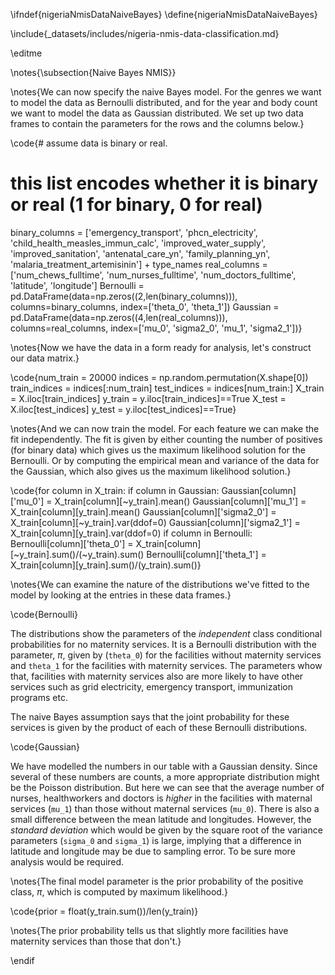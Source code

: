 \ifndef{nigeriaNmisDataNaiveBayes}
\define{nigeriaNmisDataNaiveBayes}

\include{_datasets/includes/nigeria-nmis-data-classification.md}

\editme

\notes{\subsection{Naive Bayes NMIS}}

\notes{We can now specify the naive Bayes model. For the genres we want to model the data as Bernoulli distributed, and for the year and body count we want to model the data as Gaussian distributed. We set up two data frames to contain the parameters for the rows and the columns below.}

\code{# assume data is binary or real.
# this list encodes whether it is binary or real (1 for binary, 0 for real)
binary_columns = ['emergency_transport',
		  'phcn_electricity',
          'child_health_measles_immun_calc',
		  'improved_water_supply', 
		  'improved_sanitation',
          'antenatal_care_yn', 
		  'family_planning_yn',
          'malaria_treatment_artemisinin'] + type_names
real_columns = ['num_chews_fulltime', 
                'num_nurses_fulltime', 
                'num_doctors_fulltime', 
		        'latitude', 
		        'longitude']
Bernoulli = pd.DataFrame(data=np.zeros((2,len(binary_columns))), columns=binary_columns, index=['theta_0', 'theta_1'])
Gaussian = pd.DataFrame(data=np.zeros((4,len(real_columns))), columns=real_columns, index=['mu_0', 'sigma2_0', 'mu_1', 'sigma2_1'])}

\notes{Now we have the data in a form ready for analysis, let's construct our data matrix.}

\code{num_train = 20000
indices = np.random.permutation(X.shape[0])
train_indices = indices[:num_train]
test_indices = indices[num_train:]
X_train = X.iloc[train_indices]
y_train = y.iloc[train_indices]==True
X_test = X.iloc[test_indices]
y_test = y.iloc[test_indices]==True}

\notes{And we can now train the model. For each feature we can make the fit independently. The fit is given by either counting the number of positives (for binary data) which gives us the maximum likelihood solution for the Bernoulli. Or by computing the empirical mean and variance of the data for the Gaussian, which also gives us the maximum likelihood solution.}

\code{for column in X_train:
    if column in Gaussian:
        Gaussian[column]['mu_0'] = X_train[column][~y_train].mean()
        Gaussian[column]['mu_1'] = X_train[column][y_train].mean()
        Gaussian[column]['sigma2_0'] = X_train[column][~y_train].var(ddof=0)
        Gaussian[column]['sigma2_1'] = X_train[column][y_train].var(ddof=0)
    if column in Bernoulli:
        Bernoulli[column]['theta_0'] = X_train[column][~y_train].sum()/(~y_train).sum()
        Bernoulli[column]['theta_1'] = X_train[column][y_train].sum()/(y_train).sum()}

\notes{We can examine the nature of the distributions we've fitted to the model by looking at the entries in these data frames.}

\code{Bernoulli}

The distributions show the parameters of the *independent* class conditional probabilities for no maternity services. It is a Bernoulli distribution with the parameter, $\pi$, given by (`theta_0`) for the facilities without maternity services and `theta_1` for the facilities with maternity services. The parameters whow that, facilities with maternity services also are more likely to have other services such as grid electricity, emergency transport, immunization programs etc. 

The naive Bayes assumption says that the joint probability for these services is given by the product of each of these Bernoulli distributions.

\code{Gaussian}

We have modelled the numbers in our table with a Gaussian density. Since several of these numbers are counts, a more appropriate distribution might be the Poisson distribution. But here we can see that the average number of nurses, healthworkers and doctors is *higher* in the facilities with maternal services (`mu_1`) than those without maternal services (`mu_0`). There is also a small difference between the mean latitude and longitudes. However, the *standard deviation* which would be given by the square root of the variance parameters (`sigma_0` and `sigma_1`) is large, implying that a difference in latitude and longitude may be due to sampling error. To be sure more analysis would be required.

\notes{The final model parameter is the prior probability of the positive class, $\pi$, which is computed by maximum likelihood.}

\code{prior = float(y_train.sum())/len(y_train)}

\notes{The prior probability tells us that slightly more facilities have maternity services than those that don't.}

\endif
